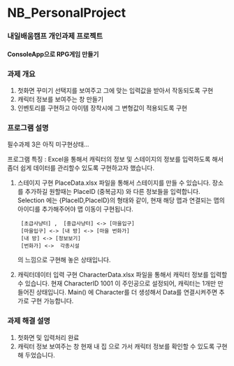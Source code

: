 # NB_PersonalProject

### 내일배움캠프 개인과제 프로젝트

#### ConsoleApp으로 RPG게임 만들기

### 과제 개요
1. 첫화면 꾸미기
    선택지를 보여주고 그에 맞는 입력값을 받아서 작동되도록 구현
2. 캐릭터 정보를 보여주는 창 만들기
3. 인벤토리를 구현하고 아이템 장착시에 그 변형값이 적용되도록 구현

### 프로그램 설명

필수과제 3은 아직 미구현상태...

프로그램 특징 : Excel을 통해서 캐릭터의 정보 및 스테이지의 정보를 입력하도록 해서
좀더 쉽게 데이터를 관리할수 있도록 구현하고자 했습니다.

1. 스테이지 구현
    PlaceData.xlsx 파일을 통해서 스테이지를 만들 수 있습니다.
   장소를 추가하길 원할때는 PlaceID (중복금지) 와 다른 정보들을 입력합니다.
   Selection 에는 {PlaceID,PlaceID}의 형태와 같이, 현재 해당 맵과 연결되는 맵의
   아이디를 추가해주어야 맵 이동이 구현됩니다.

        [초급사냥터] ,  [중급사냥터] <-> [마을입구]
        [마을입구] <-> [내 방] <-> [마을 번화가]
        [내 방] <-> [정보보기]
        [번화가] <->  각종시설 

    의 느낌으로 구현해 놓은 상태입니다.
   
3. 캐릭터데이터 입력 구현
    CharacterData.xlsx 파일을 통해서 캐릭터 정보를 입력할 수 있습니다.
   현재 CharacterID 1001 이 주인공으로 설정되어, 캐릭터는 1개만 만들어진 상태입니다.
   Main() 에 Character를 더 생성해서 Data를 연결시켜주면 추가로 구현 가능합니다.

### 과제 해결 설명

1. 첫화면 및 입력처리
    완료
2. 캐릭터 정보 보여주는 창
   현재 내 집 으로 가서 캐릭터 정보를 확인할 수 있도록 구현해 두었습니다.
